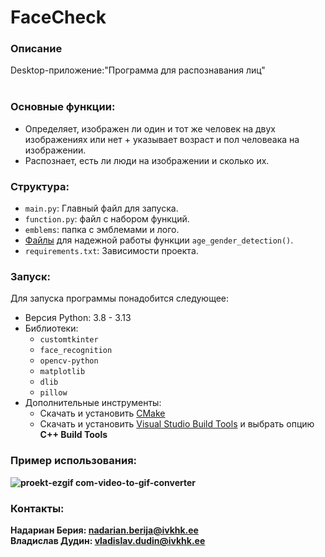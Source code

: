 # FaceCheck
### Описание
Desktop-приложение:"Программа для распознавания лиц"<br><br>
### Основные функции:
- Определяет, изображен ли один и тот же человек на двух изображениях или нет + указывает возраст и пол человеака на изображении.
- Распознает, есть ли люди на изображении и сколько их.
### Структура:
- `main.py`: Главный файл для запуска.
- `function.py`: файл с набором функций.
- `emblems`: папка с эмблемами и лого.
- <a href="https://drive.google.com/drive/folders/16qqswNHvUCGQI4iCekXdd6T_-ePKZrzz">Файлы<a> для надежной работы функции `age_gender_detection()`.
- `requirements.txt`: Зависимости проекта.
### Запуск:
Для запуска программы понадобится следующее:
- Версия Python: 3.8 - 3.13
- Библиотеки:
  - `customtkinter`
  - `face_recognition`
  - `opencv-python`
  - `matplotlib`
  - `dlib`
  - `pillow`
- Дополнительные инструменты:
  - Скачать и установить <a href="https://cmake.org/download/">СMake<a>
  - Скачать и установить <a href="https://visualstudio.microsoft.com/visual-cpp-build-tools/">Visual Studio Build Tools<a> и выбрать опцию <b>C++ Build Tools<b>
  
### Пример использования:
![proekt-ezgif com-video-to-gif-converter](https://github.com/user-attachments/assets/5c778647-97ed-4e4c-b8ac-76c4f961113e)
### Контакты:
Надариан Берия: nadarian.berija@ivkhk.ee<br>
Владислав Дудин: vladislav.dudin@ivkhk.ee
